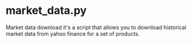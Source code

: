 # market_data.py
Market data download it's a script that allows you to download historical market data from yahoo finance for a set of products.
